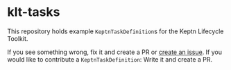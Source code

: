 # klt-tasks

This repository holds example `KeptnTaskDefinition`s for the Keptn Lifecycle Toolkit.

If you see something wrong, fix it and create a PR or [create an issue](https://github.com/keptn-contrib/klt-tasks/issues/new).
If you would like to contribute a `KeptnTaskDefinition`: Write it and create a PR.